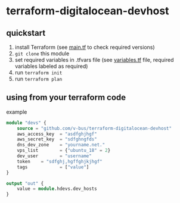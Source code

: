 # terraform-digitalocean-devhost

## quickstart

1. install Terraform (see [main.tf](main.tf) to check required versions)
1. `git clone` this module
1. set required variables in .tfvars file (see [variables.tf](variables.tf) file, required variables labeled as required)
1. run `terraform init`
1. run `terraform plan`

## using from your terraform code

example

```terraform
module "devs" {
    source = "github.com/v-bus/terraform-digitalocean-devhost"
    aws_access_key  = "asdfghjhgf"
    aws_secret_key  = "sdfghngfds"
    dns_dev_zone    = "yourname.net."
    vps_list        = {"ubuntu_18" = 2}
    dev_user        = "username"
    token    = "sdfghj,hgffghjkjhgf"
    tags            = ["value"]
}

output "out" {
    value = module.hdevs.dev_hosts
}
```
